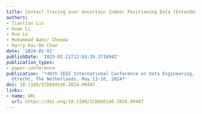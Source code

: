 ```yaml
---
title: Contact Tracing over Uncertain Indoor Positioning Data (Extended Abstract)
authors:
- Tiantian Liu
- Huan Li
- Hua Lu
- Muhammad Aamir Cheema
- Harry Kai-Ho Chan
date: '2024-01-01'
publishDate: '2025-02-21T12:03:28.371694Z'
publication_types:
- paper-conference
publication: '*40th IEEE International Conference on Data Engineering, ICDE 2024,
  Utrecht, The Netherlands, May 13-16, 2024*'
doi: 10.1109/ICDE60146.2024.00487
links:
- name: URL
  url: https://doi.org/10.1109/ICDE60146.2024.00487
---
```

